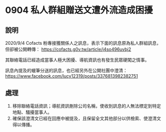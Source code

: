 # 0904 私人群組贈送文遭外流造成困擾

## 說明

2020/9/4 Cofacts 粉專接獲關係人之訊息，表示下面的訊息原為私人群組訊息，但卻被公開轉傳：
https://cofacts.g0v.tw/article/j4so496uvbj2

其聯絡電話已經造成當事人極大困擾、導航資訊也有發生民眾硬闖之情事。

訊息內提及的蠟筆分送的訊息，也已經另外在公開社團中澄清：
https://www.facebook.com/lucy12319/posts/3376813982382751

## 處理

1. 移除聯絡電話資訊；導航資訊刪除公司名稱，使收到訊息的人無法標定到特定地點、騷擾當事人。
2. 確保該澄清文已經在回應中被提及，且保留全文其他部分以供檢索、使澄清文得以傳播。
